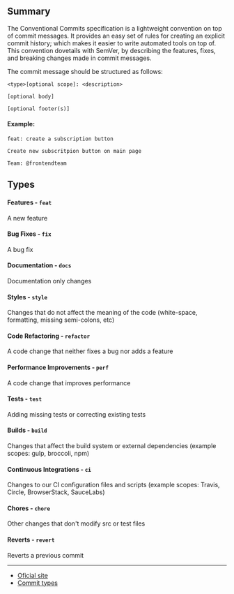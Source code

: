 ## Summary

The Conventional Commits specification is a lightweight convention on top of commit messages. It provides an easy set of rules for creating an explicit commit history; which makes it easier to write automated tools on top of. This convention dovetails with SemVer, by describing the features, fixes, and breaking changes made in commit messages.

The commit message should be structured as follows:

```
<type>[optional scope]: <description>

[optional body]

[optional footer(s)]
```

#### Example:
```
feat: create a subscription button

Create new subscritpion button on main page

Team: @frontendteam
```

## Types

#### Features - `feat`
A new feature

#### Bug Fixes - `fix`
A bug fix

#### Documentation - `docs`
Documentation only changes

#### Styles - `style`
Changes that do not affect the meaning of the code (white-space, formatting, missing semi-colons, etc)

#### Code Refactoring - `refactor`
A code change that neither fixes a bug nor adds a feature

#### Performance Improvements - `perf`
A code change that improves performance

#### Tests - `test`
Adding missing tests or correcting existing tests

#### Builds - `build`
Changes that affect the build system or external dependencies (example scopes: gulp, broccoli, npm)

#### Continuous Integrations - `ci`
Changes to our CI configuration files and scripts (example scopes: Travis, Circle, BrowserStack, SauceLabs)

#### Chores - `chore`
Other changes that don't modify src or test files

#### Reverts - `revert`
Reverts a previous commit

---
- [Oficial site](https://www.conventionalcommits.org/en/v1.0.0/#summary)
- [Commit types](https://github.com/commitizen/conventional-commit-types/blob/master/index.json)
